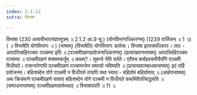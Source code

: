```yaml
---
index: 2.1.11
sutra: विभाषा

---
```

विभाषा (230 अव्ययीभावसंज्ञासूत्रम् ॥ 2.1.2 आ.9 सू.) (योगविभागाधिकरणम्) (1239 वार्तिकम् ॥ 1 ॥) ( ॥ विभाषेति योगविभागः ॥ ) (भाष्यम्) (विभाषेति) योगविभागः कर्तव्यः। विभाषा इत्ययमधिकारः। ततः - अपपरिपबहिरञ्चवः पञ्चम्या इति ॥ (पञ्चमीग्रहणप्रयोजनाधिकरणम्) (प्रत्याख्यानभाष्यम्) अपपरिबहिरञ्चवः पञ्चम्या ॥ पञ्चमीग्रहणं शक्यमकर्तुम् ॥ कथम्?। सुबन्ते नेति वर्तते। एतैश्च कर्मप्रवचनीयैर्योगे पञ्चमी विधीयते। तत्रान्तरेणापि पञ्चमीग्रहणं पञ्चम्यन्तेन समासो भविष्यति ॥ (प्रत्याख्यानबाधकभाष्यम्) इदं तर्हि प्रयोजनम्। बहिःशब्देन योगे पञ्चमी न विधीयते तत्रापि यथा स्यात् - बहिर्ग्रामं बहिर्ग्रामात् ॥ (आक्षेपभाष्यम्) अथ क्रियमाणे पञ्चमीग्रहणे यावता बहिःशब्देन योगे पञ्चमी न विधीयते कथमिवैतत्सिद्ध्यति ॥ (समाधानभाष्यम्) पञ्चमीग्रहमसार्मथ्यात् ॥ विभाषापपरि ॥ 11 ॥